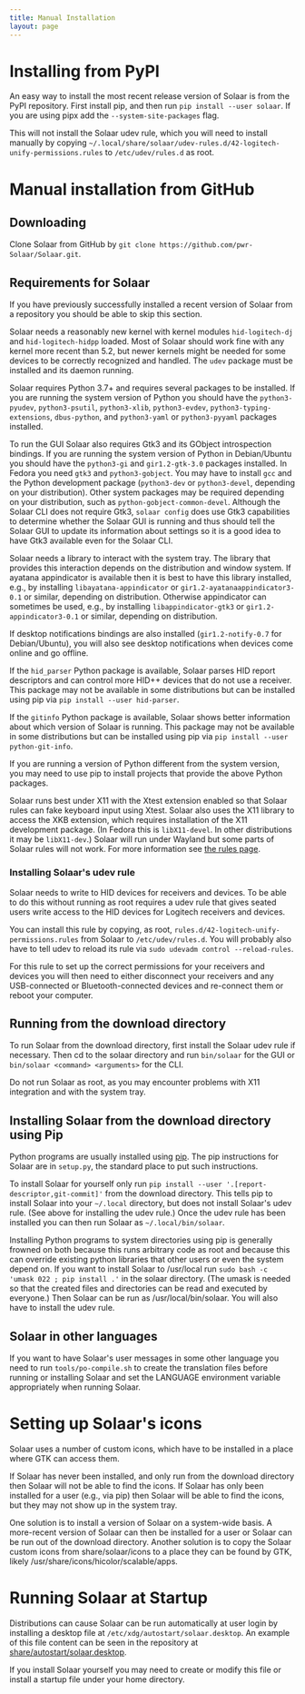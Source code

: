 ```yaml
---
title: Manual Installation
layout: page
---
```


# Installing from PyPI

An easy way to install the most recent release version of  Solaar is from the PyPI repository.
First install pip, and then run
`pip install --user solaar`.
If you are using pipx add the `--system-site-packages` flag.

This will not install the Solaar udev rule, which you will need to install manually by copying
`~/.local/share/solaar/udev-rules.d/42-logitech-unify-permissions.rules`
to `/etc/udev/rules.d` as root.


# Manual installation from GitHub

## Downloading

Clone Solaar from GitHub by `git clone https://github.com/pwr-Solaar/Solaar.git`.

## Requirements for Solaar

If you have previously successfully installed a recent version of Solaar from a repository
you should be able to skip this section.

Solaar needs a reasonably new kernel with kernel modules `hid-logitech-dj`
and `hid-logitech-hidpp` loaded.
Most of Solaar should work fine with any kernel more recent than 5.2,
but newer kernels might be needed for some devices to be correctly recognized and handled.
The `udev` package must be installed and its daemon running.

Solaar requires Python 3.7+ and requires several packages to be installed.
If you are running the system version of Python you should have the
`python3-pyudev`, `python3-psutil`, `python3-xlib`, `python3-evdev`, `python3-typing-extensions`, `dbus-python`,
and `python3-yaml` or `python3-pyyaml` packages installed.

To run the GUI Solaar also requires Gtk3 and its GObject introspection bindings.
If you are running the system version of Python
in Debian/Ubuntu you should have the
`python3-gi` and `gir1.2-gtk-3.0` packages installed.
In Fedora you need `gtk3` and `python3-gobject`.
You may have to install `gcc` and the Python development package (`python3-dev` or `python3-devel`,
depending on your distribution).
Other system packages may be required depending on your distribution, such as `python-gobject-common-devel`.
Although the Solaar CLI does not require Gtk3,
`solaar config` does use Gtk3 capabilities to determine whether the Solaar GUI is running
and thus should tell the Solaar GUI to update its information about settings
so it is a good idea to have Gtk3 available even for the Solaar CLI.

Solaar needs a library to interact with the system tray.
The library that provides this interaction depends on the distribution and window system.
If ayatana appindicator is available then it is best to have this library installed,
e.g., by installing `libayatana-appindicator` or `gir1.2-ayatanaappindicator3-0.1` or similar,
depending on distribution.
Otherwise appindicator can sometimes be used,
e.g., by installing `libappindicator-gtk3` or `gir1.2-appindicator3-0.1` or similar,
depending on distribution.

If desktop notifications bindings are also installed
(`gir1.2-notify-0.7` for Debian/Ubuntu),
you will also see desktop notifications when devices come online and go offline.

If the `hid_parser` Python package is available, Solaar parses HID report descriptors
and can control more HID++ devices that do not use a receiver.
This package may not be available in some distributions but can be installed using pip
via `pip install --user hid-parser`.

If the `gitinfo` Python package is available, Solaar shows better information
about which version of Solaar is running.
This package may not be available in some distributions but can be installed using pip
via `pip install --user python-git-info`.

If you are running a version of Python different from the system version,
you may need to use pip to install projects that provide the above Python packages.

Solaar runs best under X11 with the Xtest extension enabled so that Solaar rules can fake keyboard input using Xtest.
Solaar also uses the X11 library to access the XKB extension,
which requires installation of the X11 development package.
(In Fedora this is `libX11-devel`.  In other distributions it may be `libX11-dev`.)
Solaar will run under Wayland but some parts of Solaar rules will not work.
For more information see [the rules page](https://pwr-solaar.github.io/Solaar/rules).

### Installing Solaar's udev rule

Solaar needs to write to HID devices for receivers and devices.
To be able to do this without running as root requires a udev rule
that gives seated users write access to the HID devices for Logitech receivers and devices.

You can install this rule by copying, as root,
`rules.d/42-logitech-unify-permissions.rules` from Solaar to
`/etc/udev/rules.d`.
You will probably also have to tell udev to reload its rule via
`sudo udevadm control --reload-rules`.

For this rule to set up the correct permissions for your receivers and devices
you will then need to either disconnect your receivers and
any USB-connected or Bluetooth-connected devices and
re-connect them or reboot your computer.

## Running from the download directory

To run Solaar from the download directory, first install the Solaar udev rule if necessary.
Then cd to the solaar directory and run `bin/solaar` for the GUI
or `bin/solaar <command> <arguments>` for the CLI.

Do not run Solaar as root, as you may encounter problems with X11 integration and with the system tray.

## Installing Solaar from the download directory using Pip

Python programs are usually installed using [pip][pip].
The pip instructions for Solaar are in `setup.py`, the standard place to put such instructions.

To install Solaar for yourself only run
`pip install --user '.[report-descriptor,git-commit]'`
from the download directory.
This tells pip to install Solaar into your `~/.local` directory, but does not install Solaar's udev rule.
(See above for installing the udev rule.)
Once the udev rule has been installed you can then run Solaar as `~/.local/bin/solaar`.

Installing Python programs to system directories using pip is generally frowned on both
because this runs arbitrary code as root and because this can override existing python libraries
that other users or even the system depend on. If you want to install Solaar to /usr/local run
`sudo bash -c 'umask 022 ; pip install .'` in the solaar directory.
(The umask is needed so that the created files and directories can be read and executed by everyone.)
Then Solaar can be run as /usr/local/bin/solaar.
You will also have to install the udev rule.

[pip]: https://en.wikipedia.org/wiki/Pip_(package_manager)

## Solaar in other languages

If you want to have Solaar's user messages in some other language you need to run
`tools/po-compile.sh` to create the translation files before running or installing Solaar
and set the LANGUAGE environment variable appropriately when running Solaar.

# Setting up Solaar's icons

Solaar uses a number of custom icons, which have to be installed in a place where GTK can access them.

If Solaar has never been installed, and only run from the download directory then Solaar will not be able to find the icons.
If Solaar has only been installed for a user (e.g., via pip) then Solaar will be able to find the icons,
but they may not show up in the system tray.

One solution is to install a version of Solaar on a system-wide basis.
A more-recent version of Solaar can then be installed for a user or Solaar can be run out of the download directory.
Another solution is to copy the Solaar custom icons from share/solaar/icons to a place they can be found by GTK,
likely /usr/share/icons/hicolor/scalable/apps.

# Running Solaar at Startup

Distributions can cause Solaar can be run automatically at user login by installing a desktop file at
`/etc/xdg/autostart/solaar.desktop`. An example of this file content can be seen in the repository at
[share/autostart/solaar.desktop](https://github.com/pwr-Solaar/Solaar/blob/master/share/autostart/solaar.desktop).

If you install Solaar yourself you may need to create or modify this file or install a startup file under your home directory.
